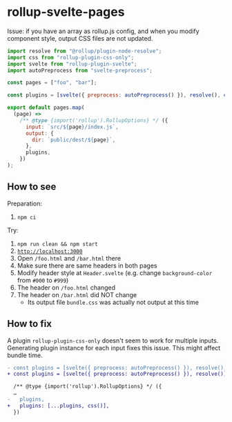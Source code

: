 # rollup-svelte-pages

Issue: if you have an array as rollup.js config, and when you modify component style, output CSS files are not updated.

```js
import resolve from "@rollup/plugin-node-resolve";
import css from "rollup-plugin-css-only";
import svelte from "rollup-plugin-svelte";
import autoPreprocess from "svelte-preprocess";

const pages = ["foo", "bar"];

const plugins = [svelte({ preprocess: autoPreprocess() }), resolve(), css()];

export default pages.map(
  (page) =>
    /** @type {import('rollup').RollupOptions} */ ({
      input: `src/${page}/index.js`,
      output: {
        dir: `public/dest/${page}`,
      },
      plugins,
    })
);
```

## How to see

Preparation:

1. `npm ci`

Try:

1. `npm run clean && npm start`
2. [`http://localhost:3000`](http://localhost:3000)
3. Open `/foo.html` and `/bar.html` there
4. Make sure there are same headers in both pages
5. Modify header style at `Header.svelte` (e.g. change `background-color` from `#000` to `#999`)
6. The header on `/foo.html` changed
7. The header on `/bar.html` did NOT change
   - Its output file `bundle.css` was actually not output at this time

## How to fix

A plugin `rollup-plugin-css-only` doesn't seem to work for multiple inputs. Generating plugin instance for each input fixes this issue. This might affect bundle time.

```diff
- const plugins = [svelte({ preprocess: autoPreprocess() }), resolve(), css()];
+ const plugins = [svelte({ preprocess: autoPreprocess() }), resolve()];
```

```diff
  /** @type {import('rollup').RollupOptions} */ ({
  …
-   plugins,
+   plugins: [...plugins, css()],
  })
```